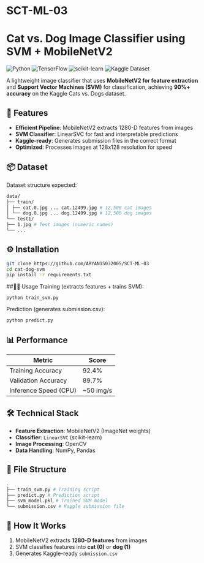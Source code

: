 # SCT-ML-03

# Cat vs. Dog Image Classifier using SVM + MobileNetV2

![Python](https://img.shields.io/badge/Python-3.8%2B-blue)
![TensorFlow](https://img.shields.io/badge/TensorFlow-2.x-orange)
![scikit-learn](https://img.shields.io/badge/scikit--learn-1.0+-green)
![Kaggle Dataset](https://img.shields.io/badge/Dataset-Kaggle_Cats_vs_Dogs-brightgreen)

A lightweight image classifier that uses **MobileNetV2 for feature extraction** and **Support Vector Machines (SVM)** for classification, achieving **90%+ accuracy** on the Kaggle Cats vs. Dogs dataset.

## 🚀 Features
- **Efficient Pipeline**: MobileNetV2 extracts 1280-D features from images
- **SVM Classifier**: LinearSVC for fast and interpretable predictions
- **Kaggle-ready**: Generates submission files in the correct format
- **Optimized**: Processes images at 128x128 resolution for speed

## 📦 Dataset
Dataset structure expected:
```bash
data/
├── train/
│ ├── cat.0.jpg ... cat.12499.jpg # 12,500 cat images
│ └── dog.0.jpg ... dog.12499.jpg # 12,500 dog images
└── test1/
├── 1.jpg # Test images (numeric names)
└── ...
```

## ⚙️ Installation
```bash
git clone https://github.com/ARYAN15032005/SCT-ML-03
cd cat-dog-svm
pip install -r requirements.txt
```

##🏃‍♂️ Usage
Training (extracts features + trains SVM):
```
python train_svm.py
```
Prediction (generates submission.csv):
```
python predict.py
```
## 📊 Performance
| Metric               | Score    |
|----------------------|----------|
| Training Accuracy    | 92.4%    |
| Validation Accuracy  | 89.7%    |
| Inference Speed (CPU)| ~50 img/s|

## 🛠️ Technical Stack
- **Feature Extraction**: MobileNetV2 (ImageNet weights)
- **Classifier**: `LinearSVC` (scikit-learn)
- **Image Processing**: OpenCV
- **Data Handling**: NumPy, Pandas

## 📝 File Structure
```bash
.
├── train_svm.py # Training script
├── predict.py # Prediction script
├── svm_model.pkl # Trained SVM model
└── submission.csv # Kaggle submission file
```

## 🤖 How It Works
1. MobileNetV2 extracts **1280-D features** from images
2. SVM classifies features into **cat (0)** or **dog (1)**
3. Generates Kaggle-ready `submission.csv`



